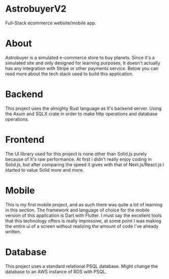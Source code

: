 # AstrobuyerV2
Full-Stack ecommerce website/mobile app.

# About
Astrobuyer is a simulated e-commerce store to buy planets. Since it's a simulated site and only designed for learning purposes, It doesn't actually has any integration with Stripe or other payments service. Below you can read more about the tech stack used to build this application.

# Backend
This project uses the almighty Rust language as It's backend server. Using the Axum and SQLX crate in order to make http operations and database operations.

# Frontend
The UI library used for this project is none other than Solid.js purely because of It's raw performance. At first i didn't really enjoy coding in Solid.js, but after comparing the speed it gives with that of Next.js/React.js I started to value Solid more and more.

# Mobile
This is my first mobile project, and as such there was quite a lot of learning in this section. The framework and language of choice for the mobile version of this application is Dart with Flutter. I must say the excellent tools that this technology offers is really impressive, at some point I was making the entire ui of a screen without realizing the amount of code I've already written.

# Database
This project uses a standard relational PSQL database. Might change the database to an AWS instance of RDS with PSQL.
